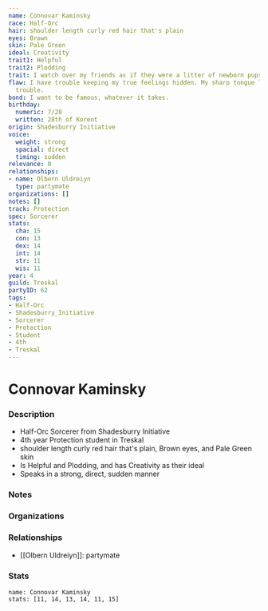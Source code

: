 ```yaml
---
name: Connovar Kaminsky
race: Half-Orc
hair: shoulder length curly red hair that's plain
eyes: Brown
skin: Pale Green
ideal: Creativity
trait1: Helpful
trait2: Plodding
trait: I watch over my friends as if they were a litter of newborn pups.
flaw: I have trouble keeping my true feelings hidden. My sharp tongue lands me in
  trouble.
bond: I want to be famous, whatever it takes.
birthday:
  numeric: 7/28
  written: 28th of Korent
origin: Shadesburry Initiative
voice:
  weight: strong
  spacial: direct
  timing: sudden
relevance: 0
relationships:
- name: Olbern Uldreiyn
  type: partymate
organizations: []
notes: []
track: Protection
spec: Sorcerer
stats:
  cha: 15
  con: 13
  dex: 14
  int: 14
  str: 11
  wis: 11
year: 4
guild: Treskal
partyID: 62
tags:
- Half-Orc
- Shadesburry_Initiative
- Sorcerer
- Protection
- Student
- 4th
- Treskal
---
```

# Connovar Kaminsky
### Description
- Half-Orc Sorcerer from Shadesburry Initiative
- 4th year Protection student in Treskal
- shoulder length curly red hair that's plain, Brown eyes, and Pale Green skin
- Is Helpful and Plodding, and has Creativity as their ideal
- Speaks in a strong, direct, sudden manner

### Notes

### Organizations

### Relationships
- [[Olbern Uldreiyn]]: partymate

### Stats
```statblock
name: Connovar Kaminsky
stats: [11, 14, 13, 14, 11, 15]
```